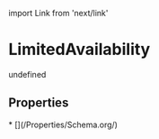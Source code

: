 import Link from 'next/link'
# LimitedAvailability

undefined

## Properties

<Grid>
* [](/Properties/Schema.org/)

</Grid>

